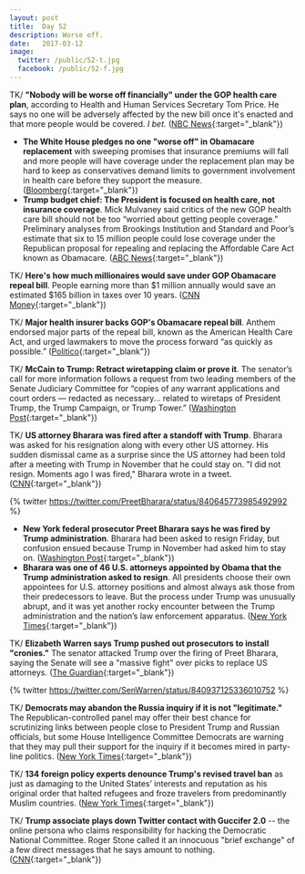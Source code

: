 ```yaml
---
layout: post
title:  Day 52
description: Worse off.
date:   2017-03-12
image:
  twitter: /public/52-t.jpg
  facebook: /public/52-f.jpg
---
```


TK/ **"Nobody will be worse off financially" under the GOP health care plan**, according to Health and Human Services Secretary Tom Price. He says no one will be adversely affected by the new bill once it's enacted and that more people would be covered. *I bet.* ([NBC News](http://www.nbcnews.com/politics/first-read/hhs-sec-tom-price-nobody-will-be-worse-financially-under-n732376){:target="_blank"})

* **The White House pledges no one "worse off" in Obamacare replacement** with sweeping promises that insurance premiums will fall and more people will have coverage under the replacement plan may be hard to keep as conservatives demand limits to government involvement in health care before they support the measure. ([Bloomberg](https://www.bloomberg.com/politics/articles/2017-03-12/white-house-pledges-no-one-worse-off-in-obamacare-replacement){:target="_blank"})
* **Trump budget chief: The President is focused on health care, not insurance coverage**. Mick Mulvaney said critics of the new GOP health care bill should not be too “worried about getting people coverage.” Preliminary analyses from Brookings Institution and Standard and Poor’s estimate that six to 15 million people could lose coverage under the Republican proposal for repealing and replacing the Affordable Care Act known as Obamacare. ([ABC News](http://abcnews.go.com/Politics/trump-budget-chief-president-focused-health-care-insurance/story?id=46076470){:target="_blank"})

TK/ **Here's how much millionaires would save under GOP Obamacare repeal bill**. People earning more than $1 million annually would save an estimated $165 billion in taxes over 10 years. ([CNN Money](http://money.cnn.com/2017/03/11/news/economy/obamacare-repeal-wealthy/index.html){:target="_blank"})

TK/ **Major health insurer backs GOP's Obamacare repeal bill**. Anthem endorsed major parts of the repeal bill, known as the American Health Care Act, and urged lawmakers to move the process forward “as quickly as possible.” ([Politico](https://secure.politico.com/story/2017/03/anthem-health-insurer-backs-obamacare-repeal-bill-235944){:target="_blank"})

TK/ **McCain to Trump: Retract wiretapping claim or prove it**. The senator’s call for more information follows a request from two leading members of the Senate Judiciary Committee for “copies of any warrant applications and court orders — redacted as necessary... related to wiretaps of President Trump, the Trump Campaign, or Trump Tower.” ([Washington Post](https://www.washingtonpost.com/news/powerpost/wp/2017/03/12/mccain-to-trump-retract-wiretapping-claim-or-prove-it/){:target="_blank"})

TK/ **US attorney Bharara was fired after a standoff with Trump**. Bharara was asked for his resignation along with every other US attorney. His sudden dismissal came as a surprise since the US attorney had been told after a meeting with Trump in November that he could stay on. "I did not resign. Moments ago I was fired," Bharara wrote in a tweet. ([CNN](http://www.cnn.com/2017/03/11/politics/bharara-not-resigning/){:target="_blank"})

{% twitter https://twitter.com/PreetBharara/status/840645773985492992 %}

* **New York federal prosecutor Preet Bharara says he was fired by Trump administration**. Bharara had been asked to resign Friday, but confusion ensued because Trump in November had asked him to stay on. ([Washington Post](https://www.washingtonpost.com/world/national-security/new-york-federal-prosecutor-preet-bharara-has-not-submitted-resignation/2017/03/11/39163292-067a-11e7-ad5b-d22680e18d10_story.html){:target="_blank"})
* **Bharara was one of 46 U.S. attorneys appointed by Obama that the Trump administration asked to resign**. All presidents choose their own appointees for U.S. attorney positions and almost always ask those from their predecessors to leave. But the process under Trump was unusually abrupt, and it was yet another rocky encounter between the Trump administration and the nation’s law enforcement apparatus. ([New York Times](https://www.nytimes.com/2017/03/11/us/politics/preet-bharara-us-attorney.html){:target="_blank"})

TK/ **Elizabeth Warren says Trump pushed out prosecutors to install "cronies."** The senator attacked Trump over the firing of Preet Bharara, saying the Senate will see a "massive fight" over picks to replace US attorneys. ([The Guardian](https://www.theguardian.com/us-news/2017/mar/12/elizabeth-warren-trump-preet-bharara){:target="_blank"})

{% twitter https://twitter.com/SenWarren/status/840937125336010752 %}


TK/ **Democrats may abandon the Russia inquiry if it is not "legitimate."** The Republican-controlled panel may offer their best chance for scrutinizing links between people close to President Trump and Russian officials, but some House Intelligence Committee Democrats are warning that they may pull their support for the inquiry if it becomes mired in party-line politics. ([New York Times](https://www.nytimes.com/2017/03/11/us/politics/house-intelligence-commitee-russia-investigation.html){:target="_blank"})

TK/ **134 foreign policy experts denounce Trump's revised travel ban** as just as damaging to the United States’ interests and reputation as his original order that halted refugees and froze travelers from predominantly Muslim countries. ([New York Times](https://www.nytimes.com/2017/03/11/us/politics/trump-travel-ban-denounced-foreign-policy-experts.html){:target="_blank"})

TK/ **Trump associate plays down Twitter contact with Guccifer 2.0** -- the online persona who claims responsibility for hacking the Democratic National Committee. Roger Stone called it an innocuous "brief exchange" of a few direct messages that he says amount to nothing. ([CNN](http://www.cnn.com/2017/03/12/politics/stone-guccifer-2-0-messages/index.html){:target="_blank"})
